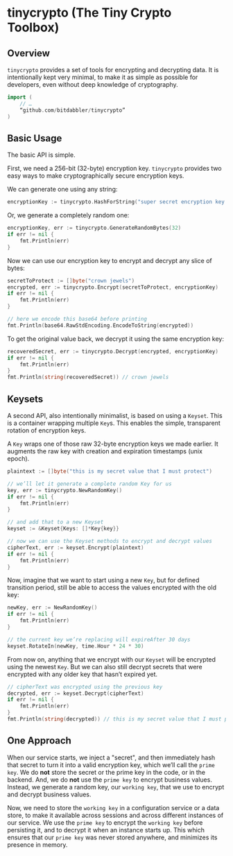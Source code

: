 # tinycrypto (The Tiny Crypto Toolbox)

## Overview

`tinycrypto` provides a set of tools for encrypting and decrypting data. It is intentionally kept very minimal, to make it as simple as possible for developers, even without deep knowledge of cryptography.

```go
import (
    // …
    “github.com/bitdabbler/tinycrypto”
) 
```

## Basic Usage

The basic API is simple. 

First, we need a 256-bit (32-byte) encryption key. `tinycrypto` provides two easy ways to make cryptographically secure encryption keys.

We can generate one using any string:

```go
encryptionKey := tinycrypto.HashForString("super secret encryption key string")
```

Or, we generate a completely random one:

```go
encryptionKey, err := tinycrypto.GenerateRandomBytes(32)
if err != nil {
    fmt.Println(err)
}
```

Now we can use our encryption key to encrypt and decrypt any slice of bytes:

```go
secretToProtect := []byte("crown jewels")
encrypted, err := tinycrypto.Encrypt(secretToProtect, encryptionKey)
if err != nil {
    fmt.Println(err)
}

// here we encode this base64 before printing
fmt.Println(base64.RawStdEncoding.EncodeToString(encrypted))
```

To get the original value back, we decrypt it using the same encryption key:

```go
recoveredSecret, err := tinycrypto.Decrypt(encrypted, encryptionKey)
if err != nil {
    fmt.Println(err)
}
fmt.Println(string(recoveredSecret)) // crown jewels
```

## Keysets

A second API, also intentionally minimalist, is based on using a `Keyset`. This is a container wrapping multiple `Key`s. This enables the simple, transparent rotation of encryption keys.

A `Key` wraps one of those raw 32-byte encryption keys we made earlier. It augments the raw key with creation and expiration timestamps (unix epoch).

```go
plaintext := []byte("this is my secret value that I must protect")

// we’ll let it generate a complete random Key for us
key, err := tinycrypto.NewRandomKey()
if err != nil {
    fmt.Println(err)
}

// and add that to a new Keyset
keyset := &Keyset{Keys: []*Key{key}}

// now we can use the Keyset methods to encrypt and decrypt values
cipherText, err := keyset.Encrypt(plaintext)
if err != nil {
    fmt.Println(err)
}
```

Now, imagine that we want to start using a new `Key`, but for defined transition period, still be able to access the values encrypted with the old key:

```go
newKey, err := NewRandomKey()
if err != nil {
    fmt.Println(err)
}

// the current key we’re replacing will expireAfter 30 days
keyset.RotateIn(newKey, time.Hour * 24 * 30)
```

From now on, anything that we encrypt with our `Keyset` will be encrypted using the newest `Key`. But we can also still decrypt secrets that were encrypted with any older key that hasn’t expired yet.

```go
// cipherText was encrypted using the previous key
decrypted, err := keyset.Decrypt(cipherText)
if err != nil {
    fmt.Println(err)
}
fmt.Println(string(decrypted)) // this is my secret value that I must protect
```

## One Approach

When our service starts, we inject a "secret", and then immediately hash that secret to turn it into a valid encryption key, which we’ll call the `prime key`. We do **not** store the secret or the prime key in the code, or in the backend. And, we do **not** use the `prime key` to encrypt business values. Instead, we generate a random key, our `working key`, that we use to encrypt and decrypt business values.

Now, we need to store the `working key` in a configuration service or a data store, to make it available across sessions and across different instances of our service. We use the `prime key` to encrypt the `working key` before persisting it, and to decrypt it when an instance starts up. This which ensures that our `prime key` was never stored anywhere, and minimizes its presence in memory.
